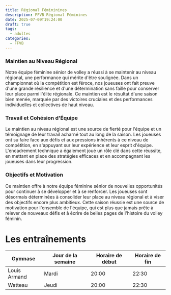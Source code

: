 ```yaml
---
title: Régional Fémininines
description: FFVB Régional Féminines
date: 2025-07-09T19:24:00
draft: true
tags:
  - adultes
categories:
  - FFVB
---
```


### Maintien au Niveau Régional

Notre équipe féminine sénior de volley a réussi à se maintenir au niveau régional, une performance qui mérite d'être
soulignée. Dans un championnat où la compétition est féroce, nos joueuses ont fait preuve d'une grande résilience et
d'une détermination sans faille pour conserver leur place parmi l'élite régionale. Ce maintien est le résultat d'une
saison bien menée, marquée par des victoires cruciales et des performances individuelles et collectives de haut niveau.

### Travail et Cohésion d'Équipe

Le maintien au niveau régional est une source de fierté pour l'équipe et un témoignage de leur travail acharné tout au
long de la saison. Les joueuses ont su faire face aux défis et aux pressions inhérents à ce niveau de compétition, en
s'appuyant sur leur expérience et leur esprit d'équipe. L'encadrement technique a également joué un rôle clé dans cette
réussite, en mettant en place des stratégies efficaces et en accompagnant les joueuses dans leur progression.

### Objectifs et Motivation

Ce maintien offre à notre équipe féminine sénior de nouvelles opportunités pour continuer à se développer et à se
renforcer. Les joueuses sont désormais déterminées à consolider leur place au niveau régional et à viser des objectifs
encore plus ambitieux. Cette saison réussie est une source de motivation pour l'ensemble de l'équipe, qui est plus que
jamais prête à relever de nouveaux défis et à écrire de belles pages de l'histoire du volley féminin.

# Les entraînements

| Gymnase      | Jour de la semaine | Horaire de début | Horaire de fin |
| ------------ | ------------------ | ---------------- | -------------- |
| Louis Armand | Mardi              | 20:00            | 22:30          |
| Watteau      | Jeudi              | 20:00            | 22:30          |
